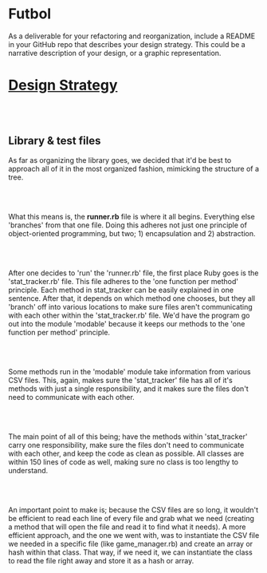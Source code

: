 # Futbol

As a deliverable for your refactoring and reorganization, include a README in your GitHub repo that describes your design strategy. This could be a narrative description of your design, or a graphic representation.

<b><u><h1>Design Strategy</u></b></h1>
<br></br>
<b><h2>Library & test files</h2></b>
<p>As far as organizing the library goes, we decided that it'd be best to approach all of it in the most organized fashion, mimicking the structure of a tree.</p>
<br></br>
<p>What this means is, the <b>runner.rb</b> file is where it all begins. Everything else 'branches' from that one file. Doing this adheres not just one principle of object-oriented programming, but two; 1) encapsulation and 2) abstraction.</p>
<br></br>
<p>After one decides to 'run' the 'runner.rb' file, the first place Ruby goes is the 'stat_tracker.rb' file. This file adheres to the 'one function per method' principle. Each method in stat_tracker can be easily explained in one sentence. After that, it depends on which method one chooses, but they all 'branch' off into various locations to make sure files aren't communicating with each other within the 'stat_tracker.rb' file. We'd have the program go out into the module 'modable' because it keeps our methods to the 'one function per method' principle.</p>
<br></br>
<p>Some methods run in the 'modable' module take information from various CSV files. This, again, makes sure the 'stat_tracker' file has all of it's methods with just a single responsibility, and it makes sure the files don't need to communicate with each other.</p>
<br></br>
<p> The main point of all of this being; have the methods within 'stat_tracker' carry one responsibility, make sure the files don't need to communicate with each other, and keep the code as clean as possible. All classes are within 150 lines of code as well, making sure no class is too lengthy to understand.</p>
<br></br>
<p> An important point to make is; because the CSV files are so long, it wouldn't be efficient to read each line of every file and grab what we need (creating a method that will open the file and read it to find what it needs). A more efficient approach, and the one we went with, was to instantiate the CSV file we needed in a specific file (like game_manager.rb) and create an array or hash within that class. That way, if we need it, we can instantiate the class to read the file right away and store it as a hash or array.</p>
